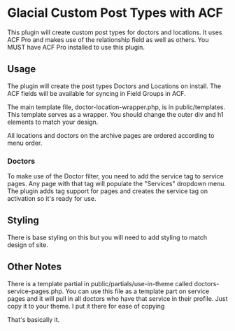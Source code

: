 # Glacial Custom Post Types with ACF

This plugin will create custom post types for doctors and locations. It uses ACF Pro and makes use of the relationship
field as well as others. You MUST have ACF Pro installed to use this plugin.

## Usage

The plugin will create the post types Doctors and Locations on install. The ACF fields will be available for syncing in
Field Groups in ACF.

The main template file, doctor-location-wrapper.php, is in public/templates. This template serves as a wrapper. You
should change the outer div and h1 elements to match your design.

All locations and doctors on the archive pages are ordered according to menu order.

### Doctors

To make use of the Doctor filter, you need to add the service tag to service pages. Any page with that tag will populate
the "Services" dropdown menu. The plugin adds tag support for pages and creates the service tag on activation so it's
ready for use.

## Styling
There is base styling on this but you will need to add styling to match design of site.

## Other Notes


There is a template partial in public/partials/use-in-theme called doctors-service-pages.php. You can use this file as a
template part on service pages and it will pull in all doctors who have that service in their profile. Just copy it to your theme. I put it there for ease of copying

That's basically it.

